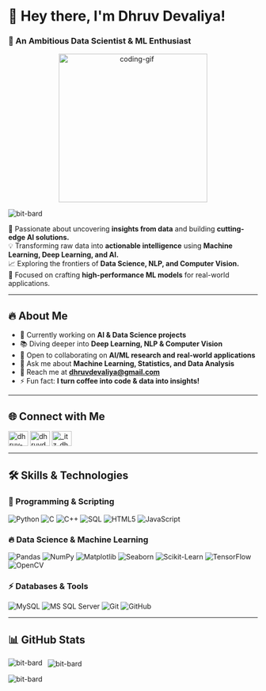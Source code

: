 # 🚀 Hey there, I'm **Dhruv Devaliya!**  
### 🌟 An Ambitious Data Scientist & ML Enthusiast  

<p align="center">
   <img src="https://media.giphy.com/media/v1.Y2lkPTc5MGI3NjExNzM0OTJmMmQ3YzYyYTk2ZDIxM2JlYTE5YWRmYmVjMmYxZWQxMWU3ZiZlcD12MV9pbnRlcm5hbF9naWZzX2dpZklkJmN0PWc/qgQUggAC3Pfv687qPC/giphy.gif" width="300" alt="coding-gif">
</p>

<p align="left"> <img src="https://komarev.com/ghpvc/?username=bit-bard&label=Profile%20views&color=0e75b6&style=flat" alt="bit-bard" /> </p>

🔬 Passionate about uncovering **insights from data** and building **cutting-edge AI solutions.**  
💡 Transforming raw data into **actionable intelligence** using **Machine Learning, Deep Learning, and AI.**  
📈 Exploring the frontiers of **Data Science, NLP, and Computer Vision.**  
🎯 Focused on crafting **high-performance ML models** for real-world applications.  

---

## 🔥 About Me  
- 🚀 Currently working on **AI & Data Science projects**  
- 📚 Diving deeper into **Deep Learning, NLP & Computer Vision**  
- 🤝 Open to collaborating on **AI/ML research and real-world applications**  
- 💬 Ask me about **Machine Learning, Statistics, and Data Analysis**  
- 📩 Reach me at **dhruvdevaliya@gmail.com**  
- ⚡ Fun fact: **I turn coffee into code & data into insights!**  

---

## 🌐 Connect with Me  
<p align="left">
  <a href="https://linkedin.com/in/dhruv-devaliya" target="blank"><img align="center" src="https://raw.githubusercontent.com/rahuldkjain/github-profile-readme-generator/master/src/images/icons/Social/linked-in-alt.svg" alt="dhruv-devaliya" height="30" width="40" /></a>
  <a href="https://kaggle.com/dhruvdevaliya" target="blank"><img align="center" src="https://raw.githubusercontent.com/rahuldkjain/github-profile-readme-generator/master/src/images/icons/Social/kaggle.svg" alt="dhruvdevaliya" height="30" width="40" /></a>
  <a href="https://instagram.com/_itz_dhruuvvv" target="blank"><img align="center" src="https://raw.githubusercontent.com/rahuldkjain/github-profile-readme-generator/master/src/images/icons/Social/instagram.svg" alt="_itz_dhruuvvv" height="30" width="40" /></a>
</p>

---

## 🛠️ Skills & Technologies  
### 🚀 Programming & Scripting  
![Python](https://img.shields.io/badge/Python-3776AB?style=for-the-badge&logo=python&logoColor=white)
![C](https://img.shields.io/badge/C-00599C?style=for-the-badge&logo=c&logoColor=white)
![C++](https://img.shields.io/badge/C++-00599C?style=for-the-badge&logo=c%2B%2B&logoColor=white)
![SQL](https://img.shields.io/badge/SQL-4479A1?style=for-the-badge&logo=mysql&logoColor=white)
![HTML5](https://img.shields.io/badge/HTML5-E34F26?style=for-the-badge&logo=html5&logoColor=white)
![JavaScript](https://img.shields.io/badge/JavaScript-F7DF1E?style=for-the-badge&logo=javascript&logoColor=black)

### 🔥 Data Science & Machine Learning  
![Pandas](https://img.shields.io/badge/Pandas-150458?style=for-the-badge&logo=pandas&logoColor=white)
![NumPy](https://img.shields.io/badge/NumPy-013243?style=for-the-badge&logo=numpy&logoColor=white)
![Matplotlib](https://img.shields.io/badge/Matplotlib-11557C?style=for-the-badge&logo=matplotlib&logoColor=white)
![Seaborn](https://img.shields.io/badge/Seaborn-0099C6?style=for-the-badge&logo=seaborn&logoColor=white)
![Scikit-Learn](https://img.shields.io/badge/Scikit--Learn-F7931E?style=for-the-badge&logo=scikit-learn&logoColor=white)
![TensorFlow](https://img.shields.io/badge/TensorFlow-FF6F00?style=for-the-badge&logo=tensorflow&logoColor=white)
![OpenCV](https://img.shields.io/badge/OpenCV-5C3EE8?style=for-the-badge&logo=opencv&logoColor=white)

### ⚡ Databases & Tools  
![MySQL](https://img.shields.io/badge/MySQL-4479A1?style=for-the-badge&logo=mysql&logoColor=white)
![MS SQL Server](https://img.shields.io/badge/SQL%20Server-CC2927?style=for-the-badge&logo=microsoft-sql-server&logoColor=white)
![Git](https://img.shields.io/badge/Git-F05032?style=for-the-badge&logo=git&logoColor=white)
![GitHub](https://img.shields.io/badge/GitHub-181717?style=for-the-badge&logo=github&logoColor=white)

---

## 📊 GitHub Stats  
<p>
  <img align="left" src="https://github-readme-stats.vercel.app/api/top-langs?username=bit-bard&show_icons=true&locale=en&layout=compact&theme=radical" alt="bit-bard" />
</p>

<p>&nbsp;
  <img align="center" src="https://github-readme-stats.vercel.app/api?username=bit-bard&show_icons=true&locale=en&theme=radical" alt="bit-bard" />
</p>

<p>
  <img align="center" src="https://github-readme-streak-stats.herokuapp.com/?user=bit-bard&theme=radical" alt="bit-bard" />
</p>
